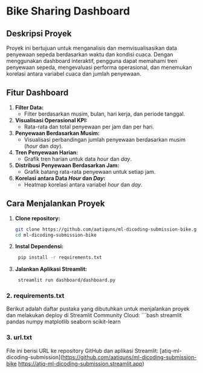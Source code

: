 # Bike Sharing Dashboard

## Deskripsi Proyek
Proyek ini bertujuan untuk menganalisis dan memvisualisasikan data penyewaan sepeda berdasarkan waktu dan kondisi cuaca. Dengan menggunakan dashboard interaktif, pengguna dapat memahami tren penyewaan sepeda, mengevaluasi performa operasional, dan menemukan korelasi antara variabel cuaca dan jumlah penyewaan.

## Fitur Dashboard
1. **Filter Data:**
   - Filter berdasarkan musim, bulan, hari kerja, dan periode tanggal.
2. **Visualisasi Operasional KPI:**
   - Rata-rata dan total penyewaan per jam dan per hari.
3. **Penyewaan Berdasarkan Musim:**
   - Visualisasi perbandingan jumlah penyewaan berdasarkan musim (_hour_ dan _day_).
4. **Tren Penyewaan Harian:**
   - Grafik tren harian untuk data _hour_ dan _day_.
5. **Distribusi Penyewaan Berdasarkan Jam:**
   - Grafik batang rata-rata penyewaan untuk setiap jam.
6. **Korelasi antara Data _Hour_ dan _Day_:**
   - Heatmap korelasi antara variabel _hour_ dan _day_.

## Cara Menjalankan Proyek
1. **Clone repository:**
   ```bash
   git clone https://github.com/aatiquns/ml-dicoding-submission-bike.git
   cd ml-dicoding-submission-bike
3. **Instal Dependensi:**
   ```bash
    pip install -r requirements.txt
4. **Jalankan Aplikasi Streamlit:**
   ```bash
    streamlit run dashboard/dashboard.py

### **2. requirements.txt**
Berikut adalah daftar pustaka yang dibutuhkan untuk menjalankan proyek dan melakukan deploy di Streamlit Community Cloud:
    ```bash
    streamlit pandas numpy matplotlib seaborn scikit-learn

### **3. url.txt**
File ini berisi URL ke repository GitHub dan aplikasi Streamlit:
[atiq-ml-dicoding-submission](https://github.com/aatiquns/ml-dicoding-submission-bike https://atiq-ml-dicoding-submission.streamlit.app)